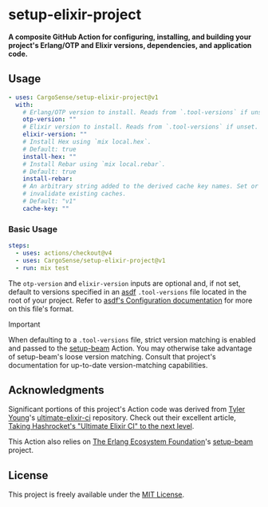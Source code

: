 # setup-elixir-project

**A composite GitHub Action for configuring, installing, and building your project's Erlang/OTP and Elixir versions, dependencies, and application code.**

## Usage

```yaml
- uses: CargoSense/setup-elixir-project@v1
  with:
    # Erlang/OTP version to install. Reads from `.tool-versions` if unset.
    otp-version: ""
    # Elixir version to install. Reads from `.tool-versions` if unset.
    elixir-version: ""
    # Install Hex using `mix local.hex`.
    # Default: true
    install-hex: ""
    # Install Rebar using `mix local.rebar`.
    # Default: true
    install-rebar:
    # An arbitrary string added to the derived cache key names. Set or change to
    # invalidate existing caches.
    # Default: "v1"
    cache-key: ""
```

### Basic Usage

```yaml
steps:
  - uses: actions/checkout@v4
  - uses: CargoSense/setup-elixir-project@v1
  - run: mix test
```

The `otp-version` and `elixir-version` inputs are optional and, if not set, default to versions specified in an [asdf](https://asdf-vm.com) `.tool-versions` file located in the root of your project. Refer to [asdf's Configuration documentation](https://asdf-vm.com/manage/configuration.html#tool-versions) for more on this file's format.

> [!IMPORTANT]
> When defaulting to a `.tool-versions` file, strict version matching is enabled and passed to the [setup-beam](https://github.com/erlef/setup-beam) Action. You may otherwise take advantage of setup-beam's loose version matching. Consult that project's documentation for up-to-date version-matching capabilities.

## Acknowledgments

Significant portions of this project's Action code was derived from [Tyler Young](https://github.com/s3cur3)'s [ultimate-elixir-ci](https://github.com/felt/ultimate-elixir-ci) repository. Check out their excellent article, [Taking Hashrocket's "Ultimate Elixir CI" to the next level](https://felt.com/blog/hashrocket-ultimate-elixir-to-the-next-level).

This Action also relies on [The Erlang Ecosystem Foundation](https://github.com/erlef)'s [setup-beam](https://github.com/erlef/setup-beam) project.

## License

This project is freely available under the [MIT License](https://opensource.org/license/MIT).
